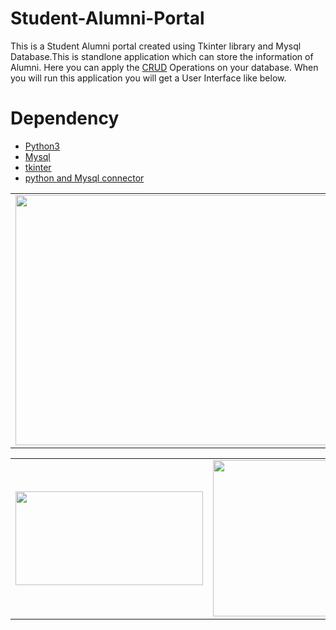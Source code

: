 # Student-Alumni-Portal
 This is a Student Alumni portal created using Tkinter library and Mysql Database.This is standlone application which can store the information of Alumni. Here you can apply the <a href="https://en.wikipedia.org/wiki/Create,_read,_update_and_delete#:~:text=In%20computer%20programming%2C%20create%2C%20read,or%20destroy%20instead%20of%20delete.">CRUD</a> Operations on your database. When you will run this application you will get a User Interface like below.
 
 # Dependency
 <ul>
  <li><a href="https://www.python.org/">Python3</a></li>
 <li> <a href="https://www.mysql.com/"> Mysql</a></li>
  <li><a href="https://docs.python.org/3/library/tkinter.html">tkinter </a></li>
 <li><a href="https://dev.mysql.com/downloads/connector/python/"> python and Mysql connector </a></li>
 </ul>

<table width="100%">
      <tr>
         <td><img src="https://user-images.githubusercontent.com/46244176/83952143-5715ff00-a854-11ea-9e1f-721c95abd7fa.png"  height="400" style="padding: 0 0 0 0" width="600"/></td>
         <td style="text-align:left;"><img class="logo" height="400"  src="https://user-images.githubusercontent.com/46244176/83952147-5b421c80-a854-11ea-926e-655a58428fe1.png" width="450"/></td>
      </tr>
</table>
    
<table width="100%">
      <tr>
         <td><img src="https://user-images.githubusercontent.com/46244176/83952149-5da47680-a854-11ea-9b31-78aedb064575.png"  height="150" style="padding: 0 0 0 0" width="300"/></td>
         <td style="text-align:left;"><img class="logo" height="250" src="https://user-images.githubusercontent.com/46244176/83952151-6301c100-a854-11ea-97b1-8b5dbbe18bae.png" width="700"/></td>
      </tr>
</table>

